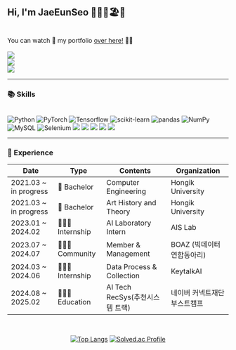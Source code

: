 <!--
**JaeEunSeo/JaeEunSeo** is a ✨ _special_ ✨ repository because its `README.md` (this file) appears on your GitHub profile.

Here are some ideas to get you started:

- 🔭 I’m currently working on ...
- 🌱 I’m currently learning ...
- 👯 I’m looking to collaborate on ...
- 🤔 I’m looking for help with ...
- 💬 Ask me about ...
- 📫 How to reach me: ...
- 😄 Pronouns: ...
- ⚡ Fun fact: ...
-->
<div align = "left">

## Hi, I'm JaeEunSeo 👋🏼👗🏖️🎀

<br>
You can watch 👀 my portfolio <a href="https://jaeeunseo.github.io/portfolio-github/">over here!</a> 🪹🪺
<br><br>
<div>
<a href="https://summergurl.tistory.com/" target="_blank">
<img src="https://img.shields.io/badge/Tistory-000000.svg?style=flat-square&logo=Tistory&logoColor=white"/>
</a>
</div>
<div>
<a href="mailto:jjjaeunn@gmail.com" target="_blank">
<img src="https://img.shields.io/badge/Gmail-EA4335.svg?style=flat-square&logo=Gmail&logoColor=white"/>
</a>  
</div>
<div>
<a href="https://www.instagram.com/jjjaeunn" target="_blank">
<img src="https://img.shields.io/badge/Instagram-E4405F.svg?style=flat-square&logo=Instagram&logoColor=white"/>
</a>
</div>

---
### 📚 Skills

<br>

<img alt="Python" src ="https://img.shields.io/badge/Python-3776AB.svg?&style=flat-square&logo=Python&logoColor=white"/>
<img alt="PyTorch" src ="https://img.shields.io/badge/PyTorch-EE4C2C.svg?&style=flat-square&logo=PyTorch&logoColor=white"/>
<img alt="Tensorflow" src ="https://img.shields.io/badge/Tensorflow-FF6F00.svg?&style=flat-square&logo=Tensorflow&logoColor=white"/>
<img alt="scikit-learn" src ="https://img.shields.io/badge/scikit learn-F7931E.svg?&style=flat-square&logo=scikit-learn&logoColor=white"/>
<img alt="pandas" src ="https://img.shields.io/badge/pandas-150458.svg?&style=flat-square&logo=pandas&logoColor=white"/>
<img alt="NumPy" src ="https://img.shields.io/badge/NumPy-013243.svg?&style=flat-square&logo=NumPy&logoColor=white"/>
<br>
<img alt="MySQL" src="https://img.shields.io/badge/MySQL-4479A1?style=flat-square&logo=MySQL&logoColor=white"/>
<img alt="Selenium" src="https://img.shields.io/badge/Selenium-43B02A?style=flat-square&logo=Selenium&logoColor=white"/>
<img src="https://img.shields.io/badge/django-092E20?style=flat-square&logo=django&logoColor=white"/>
<img src="https://img.shields.io/badge/MariaDB-003545?style=flat-square&logo=mariaDB&logoColor=white"/>
<img src="https://img.shields.io/badge/C++-00599C?style=flat-square&logo=C%2B%2B&logoColor=white"/>
<img src="https://img.shields.io/badge/JavaScript-F7DF1E?style=flat-square&logo=javascript&logoColor=black"/>
<img src="https://img.shields.io/badge/Flask-000000?style=flat-square&logo=flask&logoColor=white"/>

---
### 🚀 Experience

| Date                  | Type          | Contents                            | Organization               |
| --------------------- | ------------- | ----------------------------------- | -------------------------- |
| 2021.03 ~ in progress | 🏫 Bachelor  | Computer Engineering | Hongik University          |
| 2021.03 ~ in progress | 🏫 Bachelor  | Art History and Theory | Hongik University          |
| 2023.01 ~ 2024.02     | 👩🏻‍💻 Internship | AI Laboratory Intern                          | AIS Lab                    |
| 2023.07 ~ 2024.07 | 👩🏻‍💻 Community  | Member & Management                 | BOAZ (빅데이터 연합동아리) |
| 2024.03 ~ 2024.06     | 👩🏻‍💻 Internship | Data Process & Collection           | KeytalkAI                  |
| 2024.08 ~ 2025.02    | 👩🏻‍💻 Education | AI Tech RecSys(추천시스템 트랙)           | 네이버 커넥트재단 부스트캠프                  |

<br>
<div align =center>

[![Top Langs](https://github-readme-stats.vercel.app/api/top-langs/?username=JaeEunSeo)](https://github.com/anuraghazra/github-readme-stats) 
[![Solved.ac Profile](http://mazassumnida.wtf/api/v2/generate_badge?boj=itws009)](https://solved.ac/itws009/)



</div>
<div>
